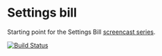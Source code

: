 # Settings bill

Starting point for the Settings Bill [screencast series](https://www.youtube.com/watch?v=G5PmuyjVCrc&list=PLVcT2txrixoW7aLtSAp-FK7VMl_1OgM1h).

[![Build Status](https://travis-ci.com/V203/settings-bill-web-app.svg?branch=main)](https://travis-ci.com/V203/settings-bill-web-app)